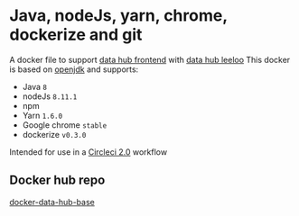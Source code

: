 # Java, nodeJs, yarn, chrome, dockerize and git
A docker file to support [data hub frontend](https://github.com/uktrade/data-hub-frontend/) with [data hub leeloo](https://github.com/uktrade/data-hub-leeloo/)
This docker is based on [openjdk](https://github.com/docker-library/openjdk) and supports:

- Java `8`
- nodeJs `8.11.1`
- npm
- Yarn `1.6.0`
- Google chrome `stable`
- dockerize `v0.3.0`

Intended for use in a [Circleci 2.0](https://circleci.com/) workflow

## Docker hub repo
[docker-data-hub-base](https://hub.docker.com/r/ukti/docker-data-hub-base/)
